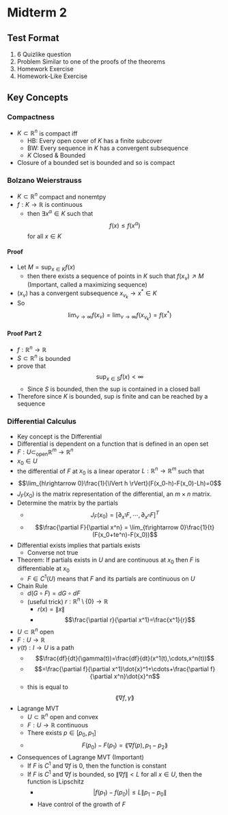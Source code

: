 # Midterm 2
## Test Format
1. 6 Quizlike question
2. Problem Similar to one of the proofs of the theorems 
3. Homework Exercise
4. Homework-Like Exercise

## Key Concepts
### Compactness
* $K\subset\mathbb{R}^n$ is compact iff
	* HB: Every open cover of $K$ has a finite subcover
	* BW: Every sequence in $K$ has a convergent subsequence
	* $K$ Closed & Bounded
* Closure of a bounded set is bounded and so is compact

### Bolzano Weierstrauss
* $K\subset\mathbb{R}^n$ compact and nonemtpy
* $f:K\rightarrow\mathbb{R}$ is continuous
	* then $\exists x^\alpha\in K$ such that $$f(x)\leq f(x^\alpha)$$ for all $x\in K$

#### Proof
* Let $M=\sup_{x\in K} f(x)$
	* then there exists a sequence of points in $K$ such that $f(x_{\nu})\nearrow M$ (Important, called a maximizing sequence)
* $(x_{\nu})$ has a convergent subsequence $x_{\nu_k}\rightarrow x^*\in K$
* So $$\lim_{\nu\rightarrow\infty}f(x_\nu)=\lim_{\nu\rightarrow\infty}f(x_{\nu_k})=f(x^*)$$

#### Proof Part 2
* $f:\mathbb{R}^n\rightarrow\mathbb{R}$
* $S\subset\mathbb{R}^n$ is bounded
* prove that $$\sup_{x\in S} f(x) < \infty$$
	* Since $S$ is bounded, then the sup is contained in a closed ball
* Therefore since $K$ is bounded, sup is finite and can be reached by a sequence

### Differential Calculus
* Key concept is the Differential
* Differential is dependent on a function that is defined in an open set
* $F:U\subset_{\text{open}} \mathbb{R}^m\rightarrow\mathbb{R}^n$
* $x_0\in U$
* the differential of $F$ at $x_0$ is a linear operator $L:\mathbb{R}^n\rightarrow\mathbb{R}^m$ such that
* $$\lim_{h\rightarrow 0}\frac{1}{\lVert h \rVert}(F(x_0-h)-F(x_0)-Lh)=0$$
* $J_F(x_0)$ is the matrix representation of the differential, an $m\times n$ matrix.
* Determine the matrix by the partials
	* $$J_F(x_0)=[\partial_{x^1}F,\cdots, \partial_{x^n}F ]^T$$
	* $$\frac{\partial F}{\partial x^n} = \lim_{t\rightarrow 0}\frac{1}{t}(F(x_0+te^n)-F(x_0))$$
* Differential exists implies that partials exists
	* Converse not true
* Theorem: If partials exists in $U$ and are continuous at $x_0$ then $F$ is differentiable at $x_0$
	* $F\in C^1(U)$ means that $F$ and its partials are continuous on $U$
* Chain Rule
	* $d(G\circ F)=dG\circ dF$
	* (useful trick) $r:\mathbb{R}^n\setminus\{0\}\rightarrow\mathbb{R}$ 
		* $r(x)=\lVert x \rVert$
		* $$\frac{\partial r}{\partial x^1}=\frac{x^1}{r}$$
* $U\subset\mathbb{R}^n$ open
* $F:U\rightarrow\mathbb{R}$
* $\gamma(t):I\rightarrow U$ is a path
	* $$\frac{df}{dt}(\gamma(t))=\frac{df}{dt}(x^1(t),\cdots,x^n(t))$$
	* $$=\frac{\partial f}{\partial x^1}\dot{x}^1+\cdots+\frac{\partial f}{\partial x^n}\dot{x}^n$$
	* this is equal to $$\lang \nabla f, \dot{\gamma} \rang$$
* Lagrange MVT
	* $U\subset\mathbb{R}^n$ open and convex
	* $F:U\rightarrow\mathbb{R}$ continuous
	* There exists $p\in[p_0,p_1]$
	* $$F(p_0)-F(p_1)=\lang \nabla f(p), p_1-p_2 \rang$$
* Consequences of Lagrange MVT (Important)
	* If $F$ is $C^1$ and $\nabla f$ is $0$, then the function is constant
	* If $F$ is $C^1$ and $\nabla f$ is bounded, so $\lVert \nabla f \rVert < L$ for all $x\in U$, then the function is Lipschitz
		* $$|f(p_1)-f(p_0)|\leq L\lVert p_1-p_0 \rVert$$
		* Have control of the growth of $F$

